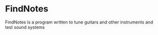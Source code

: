 # FindNotes
FindNotes is a program written to tune guitars and other instruments and test sound systems
